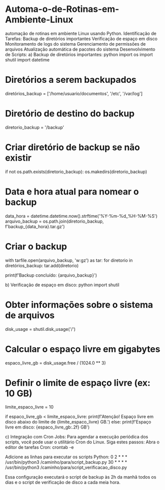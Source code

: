 # Automa-o-de-Rotinas-em-Ambiente-Linux
automação de rotinas em ambiente Linux usando Python.
Identificação de Tarefas:
Backup de diretórios importantes
Verificação de espaço em disco
Monitoramento de logs do sistema
Gerenciamento de permissões de arquivos
Atualização automática de pacotes do sistema
Desenvolvimento de Scripts:
a) Backup de diretórios importantes:
python
import os
import shutil
import datetime

# Diretórios a serem backupados
diretórios_backup = ['/home/usuario/documentos', '/etc', '/var/log']

# Diretório de destino do backup
diretorio_backup = '/backup'

# Criar diretório de backup se não existir
if not os.path.exists(diretorio_backup):
    os.makedirs(diretorio_backup)

# Data e hora atual para nomear o backup
data_hora = datetime.datetime.now().strftime('%Y-%m-%d_%H-%M-%S')
arquivo_backup = os.path.join(diretorio_backup, f'backup_{data_hora}.tar.gz')

# Criar o backup
with tarfile.open(arquivo_backup, 'w:gz') as tar:
    for diretorio in diretórios_backup:
        tar.add(diretorio)

print(f'Backup concluído: {arquivo_backup}')

b) Verificação de espaço em disco:
python
import shutil

# Obter informações sobre o sistema de arquivos
disk_usage = shutil.disk_usage('/')

# Calcular o espaço livre em gigabytes
espaco_livre_gb = disk_usage.free / (1024.0 ** 3)

# Definir o limite de espaço livre (ex: 10 GB)
limite_espaco_livre = 10

if espaco_livre_gb < limite_espaco_livre:
    print(f'Atenção! Espaço livre em disco abaixo do limite de {limite_espaco_livre} GB.')
else:
    print(f'Espaço livre em disco: {espaco_livre_gb:.2f} GB')

c) Integração com Cron Jobs:
Para agendar a execução periódica dos scripts, você pode usar o utilitário Cron do Linux. Siga estes passos:
Abra o editor de tarefas Cron:
crontab -e

Adicione as linhas para executar os scripts Python:
0 2 * * * /usr/bin/python3 /caminho/para/script_backup.py
30 * * * * /usr/bin/python3 /caminho/para/script_verificacao_disco.py

Essa configuração executará o script de backup às 2h da manhã todos os dias e o script de verificação de disco a cada meia hora.
